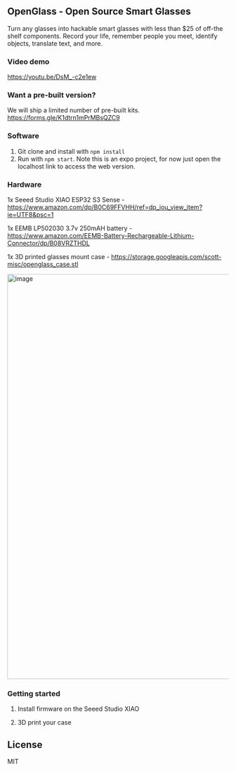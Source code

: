 ## OpenGlass - Open Source Smart Glasses

Turn any glasses into hackable smart glasses with less than $25 of off-the shelf components. Record your life, remember people you meet, identify objects, translate text, and more. 

### Video demo

https://youtu.be/DsM_-c2e1ew

### Want a pre-built version?

We will ship a limited number of pre-built kits. 
https://forms.gle/K1dtrn1mPrMBsQZC9

### Software
1. Git clone and install with `npm install`
2. Run with `npm start`. Note this is an expo project, for now just open the localhost link to access the web version.

### Hardware

1x Seeed Studio XIAO ESP32 S3 Sense - https://www.amazon.com/dp/B0C69FFVHH/ref=dp_iou_view_item?ie=UTF8&psc=1

1x EEMB LP502030 3.7v 250mAH battery - https://www.amazon.com/EEMB-Battery-Rechargeable-Lithium-Connector/dp/B08VRZTHDL

1x 3D printed glasses mount case - https://storage.googleapis.com/scott-misc/openglass_case.stl

<img width="923" alt="image" src="https://github.com/BasedHardware/openglass/assets/1193692/83a766bd-698b-4b4b-896a-834da286d69a">

### Getting started

1. Install firmware on the Seeed Studio XIAO

2. 3D print your case

## License
MIT
